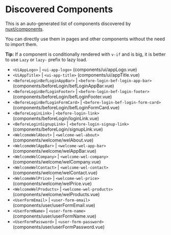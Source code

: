 # Discovered Components

This is an auto-generated list of components discovered by [nuxt/components](https://github.com/nuxt/components).

You can directly use them in pages and other components without the need to import them.

**Tip:** If a component is conditionally rendered with `v-if` and is big, it is better to use `Lazy` or `lazy-` prefix to lazy load.

- `<UiAppLogo>` | `<ui-app-logo>` (components/ui/appLogo.vue)
- `<UiAppTitle>` | `<ui-app-title>` (components/ui/appTitle.vue)
- `<BeforeLoginBefLoginAppBar>` | `<before-login-bef-login-app-bar>` (components/beforeLogin/befLoginAppBar.vue)
- `<BeforeLoginBefLoginFooter>` | `<before-login-bef-login-footer>` (components/beforeLogin/befLoginFooter.vue)
- `<BeforeLoginBefLoginFormCard>` | `<before-login-bef-login-form-card>` (components/beforeLogin/befLoginFormCard.vue)
- `<BeforeLoginLink>` | `<before-login-link>` (components/beforeLogin/loginLink.vue)
- `<BeforeLoginSignupLink>` | `<before-login-signup-link>` (components/beforeLogin/signupLink.vue)
- `<WelcomeWelAbout>` | `<welcome-wel-about>` (components/welcome/welAbout.vue)
- `<WelcomeWelAppBar>` | `<welcome-wel-app-bar>` (components/welcome/welAppBar.vue)
- `<WelcomeWelCompany>` | `<welcome-wel-company>` (components/welcome/welCompany.vue)
- `<WelcomeWelContact>` | `<welcome-wel-contact>` (components/welcome/welContact.vue)
- `<WelcomeWelPrice>` | `<welcome-wel-price>` (components/welcome/welPrice.vue)
- `<WelcomeWelProducts>` | `<welcome-wel-products>` (components/welcome/welProducts.vue)
- `<UserFormEmail>` | `<user-form-email>` (components/user/userFormEmail.vue)
- `<UserFormName>` | `<user-form-name>` (components/user/userFormName.vue)
- `<UserFormPassword>` | `<user-form-password>` (components/user/userFormPassword.vue)
